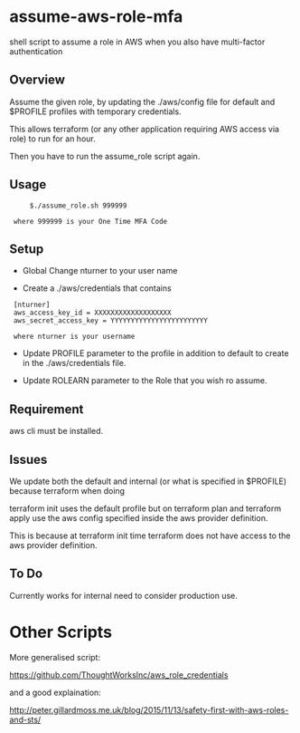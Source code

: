 # assume-aws-role-mfa

shell script to assume a role in AWS when you also have multi-factor authentication

## Overview

Assume the given role, by updating the ./aws/config file for default and $PROFILE profiles with temporary credentials.

This allows terraform (or any other application requiring AWS access via role) to run for an hour.

Then you have to run the assume_role script again.


## Usage
```
     $./assume_role.sh 999999

 where 999999 is your One Time MFA Code
```
## Setup

* Global Change nturner to your user name

* Create a ./aws/credentials that contains
```
 [nturner]
 aws_access_key_id = XXXXXXXXXXXXXXXXXXX
 aws_secret_access_key = YYYYYYYYYYYYYYYYYYYYYYYY

 where nturner is your username
```
* Update PROFILE parameter to the profile in addition to default to create in the ./aws/credentials file.

* Update ROLEARN parameter to the Role that you wish ro assume.

## Requirement

aws cli must be installed.

## Issues

We update both the default and internal (or what is specified in $PROFILE) because terraform when doing

terraform init uses the default profile but on terraform plan and terraform apply use the aws config specified inside the aws provider definition.

This is because at terraform init time terraform does not have access to the aws provider definition.


## To Do

Currently works for internal need to consider production use.

# Other Scripts

More generalised script: 

https://github.com/ThoughtWorksInc/aws_role_credentials

and a good explaination: 

http://peter.gillardmoss.me.uk/blog/2015/11/13/safety-first-with-aws-roles-and-sts/

